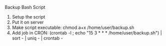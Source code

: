 Backup Bash Script

1. Setup the script
2. Put it on server
3. Make script executable: chmod a+x /home/user/backup.sh
4. Add job in CRON: (crontab -l ; echo "15 3 * * * /home/user/backup.sh") | sort - | uniq - | crontab -
